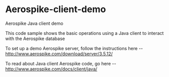 # Aerospike-client-demo
Aerospike Java client demo

This code sample shows the basic operations using a Java client to interact with the Aerospike database

To set up a demo Aerospike server, follow the instructions here -- http://www.aerospike.com/download/server/3.5.12/

To read about Java client Aerospike code, go here -- http://www.aerospike.com/docs/client/java/
